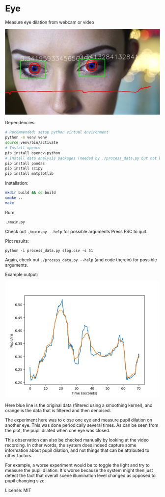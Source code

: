 # Eye

Measure eye dilation from webcam or video

![](sample.jpg)

Dependencies:
```sh
# Recommended: setup python virtual environment
python -m venv venv
source venv/bin/activate
# Install opencv
pip install opencv-python
# Install data analysis packages (needed by ./process_data.py but not by ./main.py)
pip install pandas
pip install scipy
pip install matplotlib
```

Installation:
``` sh
mkdir build && cd build
cmake ..
make
```

Run:
``` sh
./main.py
```

Check out `./main.py --help` for possible arguments
Press ESC to quit.

Plot results:

```
python -i process_data.py slog.csv -s 51
```
Again, check out `./process_data.py --help` (and code therein) for possible arguments.

Example output:

![](close_one_eye.png)

Here blue line is the original data (filtered using a smoothing kernel),
and orange is the data that is filtered and then denoised.

The experiment here was to close one eye and measure pupil dilation on another
eye. This was done periodically several times. As can be seen from the plot,
the pupil dilated when one eye was closed.

This observation can also be checked manually by looking at the video recording.
In other words, the system does indeed capture some information about pupil dilation,
and not things that can be attributed to other factors.

For example, a worse experiment would be to toggle the light and try to measure the pupil
dilation. It's worse because the system might then just detect the fact that overall
scene illumination level changed as opposed to pupil changing size.


License: MIT
